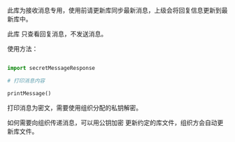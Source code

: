 此库为接收消息专用，使用前请更新库同步最新消息，上级会将回复信息更新到最新库中。

此库 只查看回复消息，不发送消息。

使用方法：

```python

import secretMessageResponse

# 打印消息内容

printMessage()

```

打印消息为密文，需要使用组织分配的私钥解密。

如何需要向组织传递消息，可以用公钥加密 更新约定的库文件，组织方会自动更新库文件。
